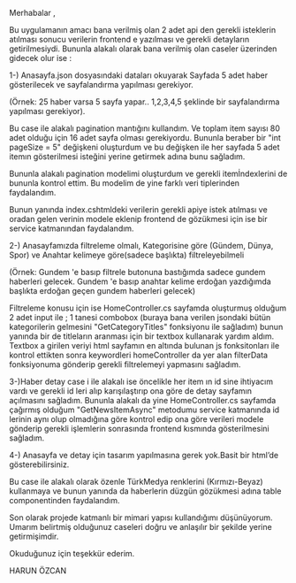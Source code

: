 Merhabalar ,

Bu uygulamanın amacı bana verilmiş olan 2 adet api den gerekli isteklerin atılması sonucu verilerin frontend e yazılması ve gerekli detayların getirilmesiydi. Bununla alakalı olarak bana verilmiş olan caseler üzerinden gidecek olur ise : 

1-) Anasayfa.json dosyasındaki dataları okuyarak Sayfada 5 adet haber gösterilecek ve sayfalandırma yapılması gerekiyor.

(Örnek: 25 haber varsa 5 sayfa yapar..  <geri> 1,2,3,4,5  <ileri> şeklinde bir sayfalandırma yapılması gerekiyor).

Bu case ile alakalı pagination mantığını kullandım. Ve toplam item sayısı 80 adet olduğu için 16 adet sayfa olması gerekiyordu. Bununla beraber bir "int pageSize = 5" değişkeni oluşturdum ve bu değişken ile her sayfada 5 adet itemın gösterilmesi isteğini yerine getirmek adına bunu sağladım. 

Bununla alakalı pagination modelimi oluşturdum ve gerekli itemİndexlerini de bununla kontrol ettim. Bu modelim de yine farklı veri tiplerinden faydalandım. 

Bunun yanında index.cshtmldeki verilerin gerekli apiye istek atılması ve oradan gelen verinin modele eklenip frontend de gözükmesi için ise bir service katmanından faydalandım.

2-) Anasayfamızda filtreleme olmalı, Kategorisine göre (Gündem, Dünya, Spor) ve Anahtar kelimeye göre(sadece başlıkta) filtreleyebilmeli

(Örnek: Gundem 'e basıp filtrele butonuna bastığımda sadece gundem haberleri gelecek. Gundem 'e basıp anahtar kelime erdoğan yazdığımda başlıkta erdoğan geçen gundem haberleri gelecek)


Filtreleme konusu için ise HomeController.cs sayfamda oluşturmuş olduğum 2 adet input ile ; 1 tanesi combobox (buraya bana verilen jsondaki bütün kategorilerin gelmesini "GetCategoryTitles" fonksiyonu ile sağladım) bunun yanında bir de titleların aranması için bir textbox kullanarak yardım aldım. Textbox a girilen veriyi html sayfamın en altında bulunan js fonksitonları ile kontrol ettikten sonra keywordleri homeController da yer alan filterData fonksiyonuma gönderip gerekli filtrelemeyi yapmasını sağladım.



3-)Haber detay case i ile alakalı ise öncelikle her item ın id sine ihtiyacım vardı ve gerekli id leri alıp karışılaştırıp ona göre de detay sayfamın açılmasını sağladım. Bununla alakalı da yine HomeController.cs sayfamda çağırmış olduğum "GetNewsItemAsync" metodumu service katmanında id lerinin aynı olup olmadığına göre kontrol edip ona göre verileri modele gönderip gerekli işlemlerin sonrasında frontend kısmında gösterilmesini sağladım.

4-) Anasayfa ve detay için tasarım yapılmasına gerek yok.Basit bir html’de gösterebilirsiniz.

Bu case ile alakalı olarak özenle TürkMedya renklerini (Kırmızı-Beyaz) kullanmaya ve bunun yanında da haberlerin düzgün gözükmesi adına table componentinden faydalandım.

Son olarak projede katmanlı bir mimari yapısı kullandığımı düşünüyorum. Umarım belirtmiş olduğunuz caseleri doğru ve anlaşılır bir şekilde yerine getirmişimdir. 

Okuduğunuz için teşekkür ederim.

HARUN ÖZCAN
